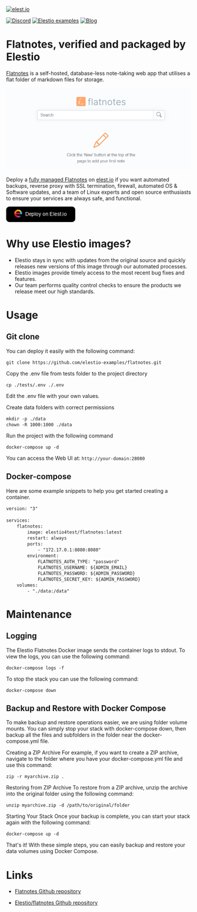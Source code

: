 <a href="https://elest.io">
  <img src="https://elest.io/images/elestio.svg" alt="elest.io" width="150" height="75">
</a>

[![Discord](https://img.shields.io/static/v1.svg?logo=discord&color=f78A38&labelColor=083468&logoColor=ffffff&style=for-the-badge&label=Discord&message=community)](https://discord.gg/4T4JGaMYrD "Get instant assistance and engage in live discussions with both the community and team through our chat feature.")
[![Elestio examples](https://img.shields.io/static/v1.svg?logo=github&color=f78A38&labelColor=083468&logoColor=ffffff&style=for-the-badge&label=github&message=open%20source)](https://github.com/elestio-examples "Access the source code for all our repositories by viewing them.")
[![Blog](https://img.shields.io/static/v1.svg?color=f78A38&labelColor=083468&logoColor=ffffff&style=for-the-badge&label=elest.io&message=Blog)](https://blog.elest.io "Latest news about elestio, open source software, and DevOps techniques.")

# Flatnotes, verified and packaged by Elestio

[Flatnotes](https://github.com/dullage/flatnotes) is a self-hosted, database-less note-taking web app that utilises a flat folder of markdown files for storage.

<img src="https://github.com/elestio-examples/flatnotes/raw/main/Flatnotes.png" alt="flatnotes" width="800">

Deploy a <a target="_blank" href="https://elest.io/open-source/flatnotes">fully managed Flatnotes</a> on <a target="_blank" href="https://elest.io/">elest.io</a> if you want automated backups, reverse proxy with SSL termination, firewall, automated OS & Software updates, and a team of Linux experts and open source enthusiasts to ensure your services are always safe, and functional.

[![deploy](https://github.com/elestio-examples/flatnotes/raw/main/deploy-on-elestio.png)](https://dash.elest.io/deploy?source=cicd&social=dockerCompose&url=https://github.com/elestio-examples/flatnotes)

# Why use Elestio images?

- Elestio stays in sync with updates from the original source and quickly releases new versions of this image through our automated processes.
- Elestio images provide timely access to the most recent bug fixes and features.
- Our team performs quality control checks to ensure the products we release meet our high standards.

# Usage

## Git clone

You can deploy it easily with the following command:

    git clone https://github.com/elestio-examples/flatnotes.git

Copy the .env file from tests folder to the project directory

    cp ./tests/.env ./.env

Edit the .env file with your own values.

Create data folders with correct permissions

    mkdir -p ./data
    chown -R 1000:1000 ./data

Run the project with the following command

    docker-compose up -d

You can access the Web UI at: `http://your-domain:28080`

## Docker-compose

Here are some example snippets to help you get started creating a container.

    version: "3"

    services:
        flatnotes:
            image: elestio4test/flatnotes:latest
            restart: always
            ports:
                - "172.17.0.1:8080:8080"
            environment:
                FLATNOTES_AUTH_TYPE: "password"
                FLATNOTES_USERNAME: ${ADMIN_EMAIL}
                FLATNOTES_PASSWORD: ${ADMIN_PASSWORD}
                FLATNOTES_SECRET_KEY: ${ADMIN_PASSWORD}
        volumes:
            - "./data:/data"

# Maintenance

## Logging

The Elestio Flatnotes Docker image sends the container logs to stdout. To view the logs, you can use the following command:

    docker-compose logs -f

To stop the stack you can use the following command:

    docker-compose down

## Backup and Restore with Docker Compose

To make backup and restore operations easier, we are using folder volume mounts. You can simply stop your stack with docker-compose down, then backup all the files and subfolders in the folder near the docker-compose.yml file.

Creating a ZIP Archive
For example, if you want to create a ZIP archive, navigate to the folder where you have your docker-compose.yml file and use this command:

    zip -r myarchive.zip .

Restoring from ZIP Archive
To restore from a ZIP archive, unzip the archive into the original folder using the following command:

    unzip myarchive.zip -d /path/to/original/folder

Starting Your Stack
Once your backup is complete, you can start your stack again with the following command:

    docker-compose up -d

That's it! With these simple steps, you can easily backup and restore your data volumes using Docker Compose.

# Links

- <a target="_blank" href="https://github.com/dullage/flatnotes">Flatnotes Github repository</a>

- <a target="_blank" href="https://github.com/elestio-examples/flatnotes">Elestio/flatnotes Github repository</a>
